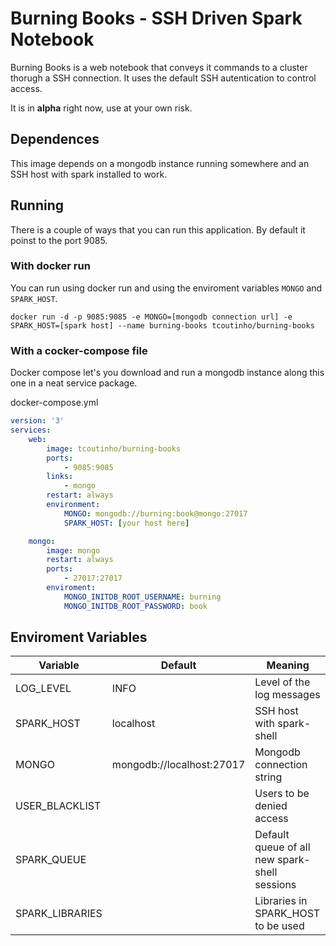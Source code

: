 # Burning Books - SSH Driven Spark Notebook

Burning Books is a web notebook that conveys it commands to a cluster thorugh a SSH connection.
It uses the default SSH autentication to control access.

It is in **alpha** right now, use at your own risk.

## Dependences

This image depends on a mongodb instance running somewhere and an SSH host with spark installed to work.

## Running

There is a couple of ways that you can run this application. By default it poinst to the port 9085.

### With docker run

You can run using docker run and using the enviroment variables `MONGO` and `SPARK_HOST`.

`docker run -d -p 9085:9085 -e MONGO=[mongodb connection url] -e SPARK_HOST=[spark host] --name burning-books tcoutinho/burning-books`

### With a cocker-compose file

Docker compose let's you download and run a mongodb instance along this one in a neat service package.

docker-compose.yml
```yaml
version: '3'
services:
    web:
        image: tcoutinho/burning-books
        ports:
            - 9085:9085
        links:
            - mongo
        restart: always
        environment:
            MONGO: mongodb://burning:book@mongo:27017
            SPARK_HOST: [your host here]

    mongo:
        image: mongo
        restart: always
        ports:
            - 27017:27017
        enviroment:
            MONGO_INITDB_ROOT_USERNAME: burning
            MONGO_INITDB_ROOT_PASSWORD: book
```

## Enviroment Variables

| Variable          | Default                   | Meaning                                       |
|-------------------|---------------------------|-----------------------------------------------|
| LOG_LEVEL         | INFO                      | Level of the log messages                     |
| SPARK_HOST        | localhost                 | SSH host with spark-shell                     |
| MONGO             | mongodb://localhost:27017 | Mongodb connection string                     |
| USER_BLACKLIST    |                           | Users to be denied access                     |
| SPARK_QUEUE       |                           | Default queue of all new spark-shell sessions |
| SPARK_LIBRARIES   |                           | Libraries in SPARK_HOST to be used            |
